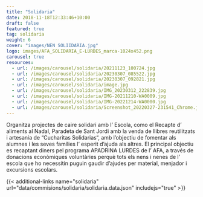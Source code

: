 ```yaml
---
title: "Solidaria"
date: 2018-11-18T12:33:46+10:00
draft: false
featured: true
tag: solidaria
weight: 6
cover: "images/NEN SOLIIDARIA.jpg"
logo: images/AFA_SOLIDARIA_E-LURDES_marca-1024x452.png
carousel: true
resources:
  - url: /images/carousel/solidaria/20211123_100724.jpg
  - url: /images/carousel/solidaria/20230307_085522.jpg
  - url: /images/carousel/solidaria/20230307_092821.jpg
  - url: /images/carousel/solidaria/image.jpg
  - url: /images/carousel/solidaria/IMG_20230312_222839.jpg
  - url: /images/carousel/solidaria/IMG-20211210-WA0009.jpg
  - url: /images/carousel/solidaria/IMG-20221214-WA0000.jpg
  - url: /images/carousel/solidaria/Screenshot_20220327-231541_Chrome.jpg
---
```


Organitza projectes de caire solidari amb l’ Escola, como el Recapte d’ aliments al Nadal,
Paradeta de Sant Jordi amb la venda de llibres reutilitzats i artesania de “Cucharitas Solidarias“, amb l’objectiu de fomentar als alumnes i les seves famílies l‘ esperit d’ajuda als altres. El principal objectiu es recaptant diners pel programa APADRINA LURDES de l’ AFA, a través de donacions econòmiques voluntàries perquè tots els nens i nenes de l’ escola que ho necessitin puguin gaudir d’ajudes per material, menjador i excursions escolars.



{{< additional-links name="solidaria" url="data/commisions/solidaria/solidaria.data.json" includejs="true" >}}
